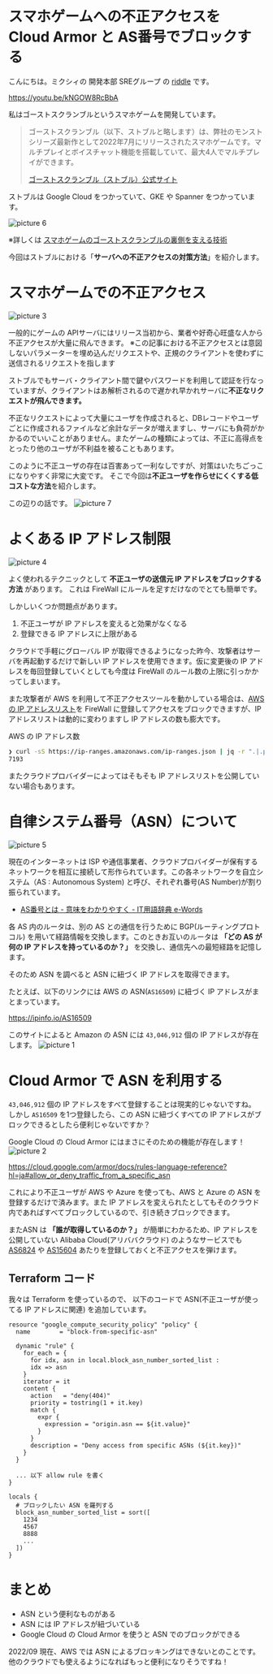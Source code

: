 # スマホゲームへの不正アクセスを Cloud Armor と AS番号でブロックする

こんにちは。ミクシィの 開発本部 SREグループ の [riddle](https://twitter.com/riddle_tec) です。

https://youtu.be/kNGOW8RcBbA

私はゴーストスクランブルというスマホゲームを開発しています。

> ゴーストスクランブル（以下、ストブルと略します）は、弊社のモンストシリーズ最新作として2022年7月にリリースされたスマホゲームです。マルチプレイとボイスチャット機能を搭載していて、最大4人でマルチプレイができます。
>
> [ゴーストスクランブル（ストブル）公式サイト](https://ghost-scramble.com/)

ストブルは Google Cloud をつかっていて、GKE や Spanner をつかっています。

![picture 6](images/154998134d9070d352cad7b00010725f7377c1d8dc39c75f5e86aa874cb901d3.png)  

※詳しくは [スマホゲームのゴーストスクランブルの裏側を支える技術](https://mixi-developers.mixi.co.jp/stble-over-view-ab9bc69f5819) 

今回はストブルにおける「**サーバへの不正アクセスの対策方法**」を紹介します。

# スマホゲームでの不正アクセス

![picture 3](images/5f3e68d24969210fcbe4f7c485bc86bfdbafb6d2eb53bd1eac7ef5e16fd14cce.png)  

一般的にゲームの APIサーバにはリリース当初から、業者や好奇心旺盛な人から不正アクセスが大量に飛んできます。
※この記事における不正アクセスとは意図しないパラメーターを埋め込んだリクエストや、正規のクライアントを使わずに送信されるリクエストを指します

ストブルでもサーバ・クライアント間で鍵やパスワードを利用して認証を行なっていますが、クライアントはあ解析されるので遅かれ早かれサーバに**不正なリクエストが飛んできます。**

不正なリクエストによって大量にユーザを作成されると、DBレコードやユーザごとに作成されるファイルなど余計なデータが増えますし、サーバにも負荷がかかるのでいいことがありません。またゲームの種類によっては、不正に高得点をとったり他のユーザが不利益を被ることもあります。

このように不正ユーザの存在は百害あって一利なしですが、対策はいたちごっこになりやすく非常に大変です。
そこで今回は**不正ユーザを作らせにくくする低コストな方法**を紹介します。

この辺りの話です。
![picture 7](images/f87605bbcbaec9a5f58adb025250fc56e46be8920db13298c7eecebfd4e64d88.png)  


# よくある IP アドレス制限

![picture 4](images/ee4be0d7c2224226eabd9cc017f20f9fab274f16f9dc65d26ee8f85f1c3ae090.png)  

よく使われるテクニックとして **不正ユーザの送信元 IP アドレスをブロックする方法** があります。
これは FireWall にルールを足すだけなのでとても簡単です。

しかしいくつか問題点があります。
1. 不正ユーザが IP アドレスを変えると効果がなくなる
2. 登録できる IP アドレスに上限がある

クラウドで手軽にグローバル IP が取得できるようになった昨今、攻撃者はサーバを再起動するだけで新しい IP アドレスを使用できます。仮に変更後の IP アドレスを毎回登録していくとしても今度は FireWall のルール数の上限に引っかかってしまいます。

また攻撃者が AWS を利用して不正アクセスツールを動かしている場合は、[AWS の IP アドレスリスト]((https://docs.aws.amazon.com/ja_jp/general/latest/gr/aws-ip-ranges.html))を FireWall に登録してアクセスをブロックできますが、IP アドレスリストは動的に変わりますし IP アドレスの数も膨大です。

AWS の IP アドレス数
```bash
❯ curl -sS https://ip-ranges.amazonaws.com/ip-ranges.json | jq -r ".|.prefixes|length"
7193
```

またクラウドプロバイダーによってはそもそも IP アドレスリストを公開していない場合もあります。

# 自律システム番号（ASN）について

![picture 5](images/ee1becbcf8bad465285d81e21cebf63ce00e8b952fec4112c43dc383ba2128b6.png)  


現在のインターネットは ISP や通信事業者、クラウドプロバイダーが保有するネットワークを相互に接続して形作られています。この各ネットワークを自立システム（AS : Autonomous System) と呼び、それぞれ番号(AS Number)が割り振られています。

- [AS番号とは - 意味をわかりやすく - IT用語辞典 e-Words](https://e-words.jp/w/AS%E7%95%AA%E5%8F%B7.html)

各 AS 内のルータは、別の AS との通信を行うために BGP(ルーティングプロトコル) を用いて経路情報を交換します。このときお互いのルータは **「どの AS が何の IP アドレスを持っているのか？」** を交換し、通信先への最短経路を記憶します。

そのため ASN を調べると ASN に紐づく IP アドレスを取得できます。

たとえば、以下のリンクには AWS の ASN(`AS16509`) に紐づく IP アドレスがまとまっています。

https://ipinfo.io/AS16509

このサイトによると Amazon の ASN には `43,046,912` 個の IP アドレスが存在します。
![picture 1](images/8325a74743faaf836de31b388df545ce0195b2d25190a32ec071c46721ae53a9.png)  

# Cloud Armor で ASN を利用する


`43,046,912` 個の IP アドレスをすべて登録することは現実的じゃないですね。
しかし `AS16509` を1つ登録したら、この ASN に紐づくすべての IP アドレスがブロックできるとしたら便利じゃないですか？

Google Cloud の Cloud Armor にはまさにそのための機能が存在します！
![picture 2](images/48e70ad33627ff8c9834f2413f94093902af8e9447c79d1a25761c06c688c3e8.png)  

https://cloud.google.com/armor/docs/rules-language-reference?hl=ja#allow_or_deny_traffic_from_a_specific_asn

これにより不正ユーザが AWS や Azure を使っても、AWS と Azure の ASN を登録するだけで済みます。また IP アドレスを変えられたとしてもそのクラウド内であればすべてブロックしているので、引き続きブロックできます。

またASN は **「誰が取得しているのか？」** が簡単にわかるため、IP アドレスを公開していない Alibaba Cloud(アリババクラウド) のようなサービスでも [AS6824](https://www.peeringdb.com/net/6824) や [AS15604](https://www.peeringdb.com/net/15604) あたりを登録しておくと不正アクセスを弾けます。


## Terraform コード

我々は Terraform を使っているので、
以下のコードで ASN(不正ユーザが使ってる IP アドレスに関連) を追加しています。

```hcl
resource "google_compute_security_policy" "policy" {
  name        = "block-from-specific-asn"

  dynamic "rule" {
    for_each = {
      for idx, asn in local.block_asn_number_sorted_list :
      idx => asn
    }
    iterator = it
    content {
      action   = "deny(404)"
      priority = tostring(1 + it.key)
      match {
        expr {
          expression = "origin.asn == ${it.value}"
        }
      }
      description = "Deny access from specific ASNs (${it.key})"
    }
  }

  ... 以下 allow rule を書く
}

locals {
  # ブロックしたい ASN を羅列する
  block_asn_number_sorted_list = sort([
    1234
    4567
    8888
    ...
  ])
}
```

# まとめ

- ASN という便利なものがある
- ASN には IP アドレスが紐づいている
- Google Cloud の Cloud Armor を使うと ASN でのブロックができる

2022/09 現在、AWS では ASN によるブロッキングはできないとのことです。
他のクラウドでも使えるようになればもっと便利になりそうですね！
